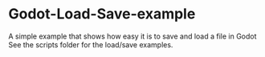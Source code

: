 # Godot-Load-Save-example
A simple example that shows how easy it is to save and load a file in Godot
See the scripts folder for the load/save examples.
